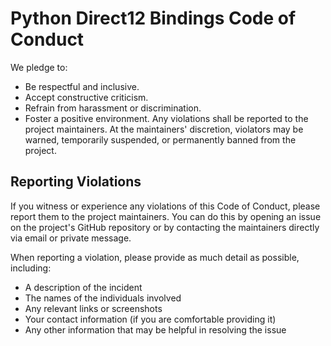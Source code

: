 # Python Direct12 Bindings Code of Conduct

We pledge to:
- Be respectful and inclusive.
- Accept constructive criticism.
- Refrain from harassment or discrimination.
- Foster a positive environment.
Any violations shall be reported to the project maintainers. At the maintainers' discretion, violators may be warned, temporarily suspended, or permanently banned from the project.

## Reporting Violations
If you witness or experience any violations of this Code of Conduct, please report them to the project maintainers. You can do this by opening an issue on the project's GitHub repository or by contacting the maintainers directly via email or private message.

When reporting a violation, please provide as much detail as possible, including:
- A description of the incident
- The names of the individuals involved
- Any relevant links or screenshots
- Your contact information (if you are comfortable providing it)
- Any other information that may be helpful in resolving the issue


